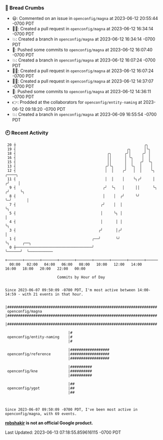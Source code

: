### 🍞 Bread Crumbs

 * 😃: Commented on an issue in `openconfig/magna` at 2023-06-12 20:55:44 -0700 PDT
 * ✍🏼: Created a pull request in `openconfig/magna` at 2023-06-12 16:34:14 -0700 PDT
 * 💥: Created a branch in `openconfig/magna` at 2023-06-12 16:34:14 -0700 PDT
 * 🚢: Pushed some commits to `openconfig/magna` at 2023-06-12 16:07:40 -0700 PDT
 * 💥: Created a branch in `openconfig/magna` at 2023-06-12 16:07:24 -0700 PDT
 * ✍🏼: Created a pull request in `openconfig/magna` at 2023-06-12 16:07:24 -0700 PDT
 * ✍🏼: Created a pull request in `openconfig/magna` at 2023-06-12 14:37:07 -0700 PDT
 * 🚢: Pushed some commits to `openconfig/magna` at 2023-06-12 14:36:11 -0700 PDT
 * 👉: Prodded at the collaborators for `openconfig/entity-naming` at 2023-06-12 09:18:20 -0700 PDT
 * 💥: Created a branch in `openconfig/magna` at 2023-06-09 16:55:54 -0700 PDT

### 🕘 Recent Activity
```
 20 ┼                                                           ╭╮
 19 ┤                                                   ╭╮      │╰╮
 18 ┤                                          ╭╮      ╭╯│     ╭╯ │
 16 ┤                                          ││      │ ╰╮    │  │
 15 ┤                                          ││      │  │   ╭╯  ╰╮
 13 ┤                                         ╭╯╰╮     │  ╰╮  │    │
 12 ┤                                         │  │    ╭╯   │  │    ╰╮    ╭────╮
 11 ┤                                         │  │    │    ╰╮╭╯     │   ╭╯    │
  9 ┤                                        ╭╯  ╰╮   │     ││      ╰╮ ╭╯     ╰╮
  8 ┤                                        │    │  ╭╯     ╰╯       ╰─╯       │
  7 ┤                                       ╭╯    │  │                         ╰╮
  5 ┤                                       │     ╰╮ │                          │
  4 ┤                                       │      │ │                          ╰╮
  3 ┤                                      ╭╯      │╭╯                           │
  1 ┤                                   ╭──╯       ╰╯                            ╰╮      ╭──╮
  0 ┼───────────────────────────────────╯                                         ╰──────╯  ╰───────────
    +───────+───────+───────+───────+───────+───────+───────+───────+───────+───────+───────+───────+────
  00:00   02:00   04:00   06:00   08:00   10:00   12:00   14:00   16:00   18:00   20:00   22:00   00:00   

						Commits by Hour of Day


Since 2023-06-07 09:50:09 -0700 PDT, I'm most active between 14:00-14:59 - with 21 events in that hour.

```



```
                             |#####################################################################
 openconfig/magna            |#####################################################################
                             |#####################################################################

                             |#
 openconfig/entity-naming    |#
                             |#

                             |##################
 openconfig/reference        |##################
                             |##################

                             |##########
 openconfig/kne              |##########
                             |##########

                             |##
 openconfig/ygot             |##
                             |##



Since 2023-06-07 09:50:09 -0700 PDT, I've been most active in openconfig/magna, with 69 events.

```
**[robshakir](mailto:robjs@google.com) is not an official Google product.**  


Last Updated: 2023-06-13 07:18:55.859616115 -0700 PDT
